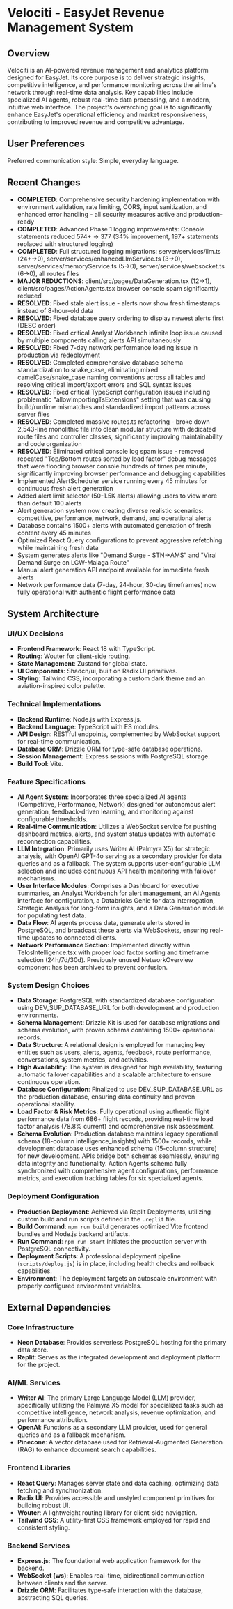# Velociti - EasyJet Revenue Management System

## Overview
Velociti is an AI-powered revenue management and analytics platform designed for EasyJet. Its core purpose is to deliver strategic insights, competitive intelligence, and performance monitoring across the airline's network through real-time data analysis. Key capabilities include specialized AI agents, robust real-time data processing, and a modern, intuitive web interface. The project's overarching goal is to significantly enhance EasyJet's operational efficiency and market responsiveness, contributing to improved revenue and competitive advantage.

## User Preferences
Preferred communication style: Simple, everyday language.

## Recent Changes
- **COMPLETED**: Comprehensive security hardening implementation with environment validation, rate limiting, CORS, input sanitization, and enhanced error handling - all security measures active and production-ready
- **COMPLETED**: Advanced Phase 1 logging improvements: Console statements reduced 574+ → 377 (34% improvement, 197+ statements replaced with structured logging)
- **COMPLETED**: Full structured logging migrations: server/services/llm.ts (24+→0), server/services/enhancedLlmService.ts (3→0), server/services/memoryService.ts (5→0), server/services/websocket.ts (6→0), all routes files
- **MAJOR REDUCTIONS**: client/src/pages/DataGeneration.tsx (12→1), client/src/pages/ActionAgents.tsx browser console spam significantly reduced
- **RESOLVED**: Fixed stale alert issue - alerts now show fresh timestamps instead of 8-hour-old data
- **RESOLVED**: Fixed database query ordering to display newest alerts first (DESC order)
- **RESOLVED**: Fixed critical Analyst Workbench infinite loop issue caused by multiple components calling alerts API simultaneously
- **RESOLVED**: Fixed 7-day network performance loading issue in production via redeployment
- **RESOLVED**: Completed comprehensive database schema standardization to snake_case, eliminating mixed camelCase/snake_case naming conventions across all tables and resolving critical import/export errors and SQL syntax issues
- **RESOLVED**: Fixed critical TypeScript configuration issues including problematic "allowImportingTsExtensions" setting that was causing build/runtime mismatches and standardized import patterns across server files
- **RESOLVED**: Completed massive routes.ts refactoring - broke down 2,543-line monolithic file into clean modular structure with dedicated route files and controller classes, significantly improving maintainability and code organization
- **RESOLVED**: Eliminated critical console log spam issue - removed repeated "Top/Bottom routes sorted by load factor" debug messages that were flooding browser console hundreds of times per minute, significantly improving browser performance and debugging capabilities
- Implemented AlertScheduler service running every 45 minutes for continuous fresh alert generation
- Added alert limit selector (50-1.5K alerts) allowing users to view more than default 100 alerts
- Alert generation system now creating diverse realistic scenarios: competitive, performance, network, demand, and operational alerts
- Database contains 1500+ alerts with automated generation of fresh content every 45 minutes
- Optimized React Query configurations to prevent aggressive refetching while maintaining fresh data
- System generates alerts like "Demand Surge - STN→AMS" and "Viral Demand Surge on LGW-Malaga Route"
- Manual alert generation API endpoint available for immediate fresh alerts
- Network performance data (7-day, 24-hour, 30-day timeframes) now fully operational with authentic flight performance data

## System Architecture

### UI/UX Decisions
- **Frontend Framework**: React 18 with TypeScript.
- **Routing**: Wouter for client-side routing.
- **State Management**: Zustand for global state.
- **UI Components**: Shadcn/ui, built on Radix UI primitives.
- **Styling**: Tailwind CSS, incorporating a custom dark theme and an aviation-inspired color palette.

### Technical Implementations
- **Backend Runtime**: Node.js with Express.js.
- **Backend Language**: TypeScript with ES modules.
- **API Design**: RESTful endpoints, complemented by WebSocket support for real-time communication.
- **Database ORM**: Drizzle ORM for type-safe database operations.
- **Session Management**: Express sessions with PostgreSQL storage.
- **Build Tool**: Vite.

### Feature Specifications
- **AI Agent System**: Incorporates three specialized AI agents (Competitive, Performance, Network) designed for autonomous alert generation, feedback-driven learning, and monitoring against configurable thresholds.
- **Real-time Communication**: Utilizes a WebSocket service for pushing dashboard metrics, alerts, and system status updates with automatic reconnection capabilities.
- **LLM Integration**: Primarily uses Writer AI (Palmyra X5) for strategic analysis, with OpenAI GPT-4o serving as a secondary provider for data queries and as a fallback. The system supports user-configurable LLM selection and includes continuous API health monitoring with failover mechanisms.
- **User Interface Modules**: Comprises a Dashboard for executive summaries, an Analyst Workbench for alert management, an AI Agents interface for configuration, a Databricks Genie for data interrogation, Strategic Analysis for long-form insights, and a Data Generation module for populating test data.
- **Data Flow**: AI agents process data, generate alerts stored in PostgreSQL, and broadcast these alerts via WebSockets, ensuring real-time updates to connected clients.
- **Network Performance Section**: Implemented directly within TelosIntelligence.tsx with proper load factor sorting and timeframe selection (24h/7d/30d). Previously unused NetworkOverview component has been archived to prevent confusion.

### System Design Choices
- **Data Storage**: PostgreSQL with standardized database configuration using DEV_SUP_DATABASE_URL for both development and production environments.
- **Schema Management**: Drizzle Kit is used for database migrations and schema evolution, with proven schema containing 1500+ operational records.
- **Data Structure**: A relational design is employed for managing key entities such as users, alerts, agents, feedback, route performance, conversations, system metrics, and activities.
- **High Availability**: The system is designed for high availability, featuring automatic failover capabilities and a scalable architecture to ensure continuous operation.
- **Database Configuration**: Finalized to use DEV_SUP_DATABASE_URL as the production database, ensuring data continuity and proven operational stability.
- **Load Factor & Risk Metrics**: Fully operational using authentic flight performance data from 686+ flight records, providing real-time load factor analysis (78.8% current) and comprehensive risk assessment.
- **Schema Evolution**: Production database maintains legacy operational schema (18-column intelligence_insights) with 1500+ records, while development database uses enhanced schema (15-column structure) for new development. APIs bridge both schemas seamlessly, ensuring data integrity and functionality. Action Agents schema fully synchronized with comprehensive agent configurations, performance metrics, and execution tracking tables for six specialized agents.

### Deployment Configuration
- **Production Deployment**: Achieved via Replit Deployments, utilizing custom build and run scripts defined in the `.replit` file.
- **Build Command**: `npm run build` generates optimized Vite frontend bundles and Node.js backend artifacts.
- **Run Command**: `npm run start` initiates the production server with PostgreSQL connectivity.
- **Deployment Scripts**: A professional deployment pipeline (`scripts/deploy.js`) is in place, including health checks and rollback capabilities.
- **Environment**: The deployment targets an autoscale environment with properly configured environment variables.

## External Dependencies

### Core Infrastructure
- **Neon Database**: Provides serverless PostgreSQL hosting for the primary data store.
- **Replit**: Serves as the integrated development and deployment platform for the project.

### AI/ML Services
- **Writer AI**: The primary Large Language Model (LLM) provider, specifically utilizing the Palmyra X5 model for specialized tasks such as competitive intelligence, network analysis, revenue optimization, and performance attribution.
- **OpenAI**: Functions as a secondary LLM provider, used for general queries and as a fallback mechanism.
- **Pinecone**: A vector database used for Retrieval-Augmented Generation (RAG) to enhance document search capabilities.

### Frontend Libraries
- **React Query**: Manages server state and data caching, optimizing data fetching and synchronization.
- **Radix UI**: Provides accessible and unstyled component primitives for building robust UI.
- **Wouter**: A lightweight routing library for client-side navigation.
- **Tailwind CSS**: A utility-first CSS framework employed for rapid and consistent styling.

### Backend Services
- **Express.js**: The foundational web application framework for the backend.
- **WebSocket (ws)**: Enables real-time, bidirectional communication between clients and the server.
- **Drizzle ORM**: Facilitates type-safe interaction with the database, abstracting SQL queries.